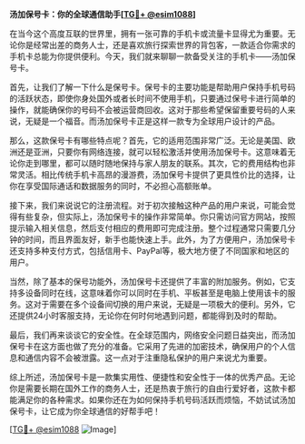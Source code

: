 **汤加保号卡：你的全球通信助手[[TG💪+ @esim1088](https://t.me/s/esim1088)]**

在当今这个高度互联的世界里，拥有一张可靠的手机卡或流量卡显得尤为重要。无论你是经常出差的商务人士，还是喜欢旅行探索世界的背包客，一款适合你需求的手机卡总能为你提供便利。今天，我们就来聊聊一款备受关注的手机卡——汤加保号卡。

首先，让我们了解一下什么是保号卡。保号卡的主要功能是帮助用户保持手机号码的活跃状态，即使你身处国外或者长时间不使用手机，只要通过保号卡进行简单的操作，就能确保你的号码不会被运营商回收。这对于那些希望保留重要号码的人来说，无疑是一个福音。而汤加保号卡正是这样一款专为全球用户设计的产品。

那么，这款保号卡有哪些特点呢？首先，它的适用范围非常广泛。无论是美国、欧洲还是亚洲，只要你有网络连接，就可以轻松激活并使用汤加保号卡。这意味着无论你走到哪里，都可以随时随地保持与家人朋友的联系。其次，它的费用结构也非常灵活。相比传统手机卡高昂的漫游费，汤加保号卡提供了更具性价比的选择，让你在享受国际通话和数据服务的同时，不必担心高额账单。

接下来，我们来说说它的注册流程。对于初次接触这种产品的用户来说，可能会觉得有些复杂，但实际上，汤加保号卡的操作非常简单。你只需访问官方网站，按照提示输入相关信息，然后支付相应的费用即可完成注册。整个过程通常只需要几分钟的时间，而且界面友好，新手也能快速上手。此外，为了方便用户，汤加保号卡还支持多种支付方式，包括信用卡、PayPal等，极大地方便了不同国家和地区的用户。

当然，除了基本的保号功能外，汤加保号卡还提供了丰富的附加服务。例如，它支持多设备同时在线，这意味着你可以同时在手机、平板甚至是电脑上使用该卡的服务。这对于需要在多个设备间切换的用户来说，无疑是一项极大的便利。另外，它还提供24小时客服支持，无论你在何时何地遇到问题，都能得到及时的帮助。

最后，我们再来谈谈它的安全性。在全球范围内，网络安全问题日益突出，而汤加保号卡在这方面也做了充分的准备。它采用了先进的加密技术，确保用户的个人信息和通信内容不会被泄露。这一点对于注重隐私保护的用户来说尤为重要。

综上所述，汤加保号卡是一款集实用性、便捷性和安全性于一体的优秀产品。无论你是需要长期在国外工作的商务人士，还是热衷于旅行的自由行爱好者，这款卡都能满足你的各种需求。如果你还在为如何保持手机号码活跃而烦恼，不妨试试汤加保号卡，让它成为你全球通信的好帮手吧！

[[TG💪+ @esim1088](https://t.me/s/esim1088) ![Image](https://i.postimg.cc/4NQfJmqS/Snipaste-2025-05-13-00-14-12.png)]